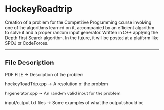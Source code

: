 # HockeyRoadtrip

Creation of a problem for the Competitive Programming course involving one of the algorithms learned on it, accompanied by
an efficient algorithm to solve it and a proper random input generator. Written in C++ applying the Depth First Search
algorithm. 
In the future, it will be posted at a platform like SPOJ or CodeForces.


----------------
File Description
----------------

PDF FILE -> Description of the problem

hockeyRoadTrip.cpp -> A resolution of the problem

hrgenerator.cpp -> An random valid input for the problem

input/output txt files -> Some examples of what the output should be
